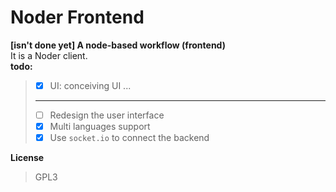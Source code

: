 # Noder Frontend
**[isn't done yet] A node-based workflow (frontend)**  
It is a Noder client.  
**todo:**  
> - [x] UI: conceiving UI ...
> ---
> - [ ] Redesign the user interface
> - [x] Multi languages support
> - [x] Use `socket.io` to connect the backend

**License**
> GPL3  
